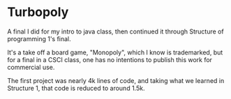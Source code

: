 # Turbopoly
A final I did for my intro to java class, then continued it through Structure of programming 1's final.

It's a take off a board game, "Monopoly", which I know is trademarked, but for a final in a CSCI class, one has no intentions to publish this work for commercial use. 

The first project was nearly 4k lines of code, and taking what we learned in Structure 1, that code is reduced to around 1.5k.

